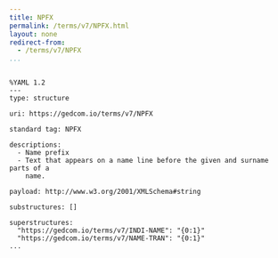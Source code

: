 ```yaml
---
title: NPFX
permalink: /terms/v7/NPFX.html
layout: none
redirect-from:
  - /terms/v7/NPFX
...
```


```

%YAML 1.2
---
type: structure

uri: https://gedcom.io/terms/v7/NPFX

standard tag: NPFX

descriptions:
  - Name prefix
  - Text that appears on a name line before the given and surname parts of a
    name.

payload: http://www.w3.org/2001/XMLSchema#string

substructures: []

superstructures:
  "https://gedcom.io/terms/v7/INDI-NAME": "{0:1}"
  "https://gedcom.io/terms/v7/NAME-TRAN": "{0:1}"
...

```
